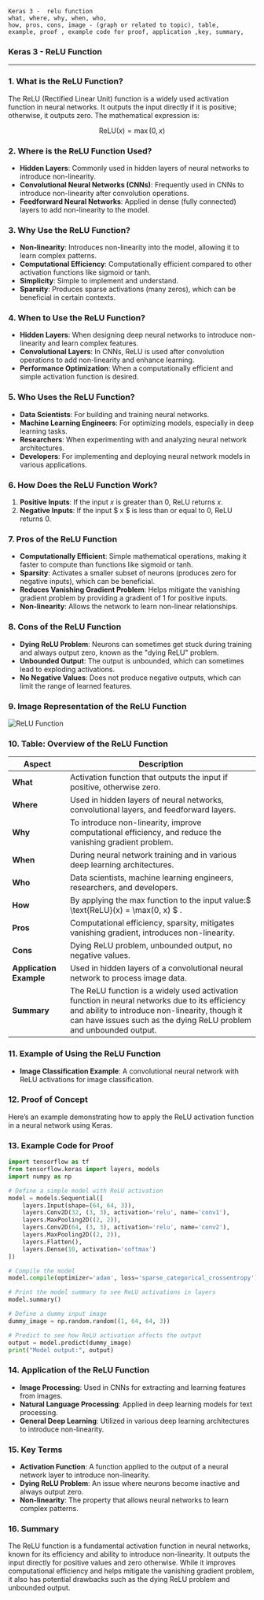 ```code
Keras 3 -  relu function
what, where, why, when, who, 
how, pros, cons, image - (graph or related to topic), table,
example, proof , example code for proof, application ,key, summary,
```


<body>
    <script src="https://cdnjs.cloudflare.com/ajax/libs/mathjax/2.7.7/MathJax.js?config=TeX-MML-AM_CHTML" async></script>
    <link rel="stylesheet" href="https://cdnjs.cloudflare.com/ajax/libs/KaTeX/0.15.2/katex.min.css">
    <script src="https://cdnjs.cloudflare.com/ajax/libs/KaTeX/0.15.2/katex.min.js"></script>
    <script src="https://cdnjs.cloudflare.com/ajax/libs/KaTeX/0.15.2/contrib/auto-render.min.js"></script>
    <script>
        document.addEventListener("DOMContentLoaded", function() {
            renderMathInElement(document.body, {
                delimiters: [
                    { left: "$$", right: "$$", display: true },
                    { left: "$", right: "$", display: false }
                ]
            });
        });
    </script>   
</body>

### **Keras 3 - ReLU Function**

---

### **1. What is the ReLU Function?**

The ReLU (Rectified Linear Unit) function is a widely used activation function in neural networks. It outputs the input directly if it is positive; otherwise, it outputs zero. The mathematical expression is:

 $$ \text{ReLU}(x) = \max(0, x) $$


### **2. Where is the ReLU Function Used?**

- **Hidden Layers**: Commonly used in hidden layers of neural networks to introduce non-linearity.
- **Convolutional Neural Networks (CNNs)**: Frequently used in CNNs to introduce non-linearity after convolution operations.
- **Feedforward Neural Networks**: Applied in dense (fully connected) layers to add non-linearity to the model.

### **3. Why Use the ReLU Function?**

- **Non-linearity**: Introduces non-linearity into the model, allowing it to learn complex patterns.
- **Computational Efficiency**: Computationally efficient compared to other activation functions like sigmoid or tanh.
- **Simplicity**: Simple to implement and understand.
- **Sparsity**: Produces sparse activations (many zeros), which can be beneficial in certain contexts.

### **4. When to Use the ReLU Function?**

- **Hidden Layers**: When designing deep neural networks to introduce non-linearity and learn complex features.
- **Convolutional Layers**: In CNNs, ReLU is used after convolution operations to add non-linearity and enhance learning.
- **Performance Optimization**: When a computationally efficient and simple activation function is desired.

### **5. Who Uses the ReLU Function?**

- **Data Scientists**: For building and training neural networks.
- **Machine Learning Engineers**: For optimizing models, especially in deep learning tasks.
- **Researchers**: When experimenting with and analyzing neural network architectures.
- **Developers**: For implementing and deploying neural network models in various applications.

### **6. How Does the ReLU Function Work?**

1. **Positive Inputs**: If the input $x$ is greater than 0, ReLU returns  $x$.
2. **Negative Inputs**: If the input $ x $ is less than or equal to 0, ReLU returns 0.

### **7. Pros of the ReLU Function**

- **Computationally Efficient**: Simple mathematical operations, making it faster to compute than functions like sigmoid or tanh.
- **Sparsity**: Activates a smaller subset of neurons (produces zero for negative inputs), which can be beneficial.
- **Reduces Vanishing Gradient Problem**: Helps mitigate the vanishing gradient problem by providing a gradient of 1 for positive inputs.
- **Non-linearity**: Allows the network to learn non-linear relationships.

### **8. Cons of the ReLU Function**

- **Dying ReLU Problem**: Neurons can sometimes get stuck during training and always output zero, known as the "dying ReLU" problem.
- **Unbounded Output**: The output is unbounded, which can sometimes lead to exploding activations.
- **No Negative Values**: Does not produce negative outputs, which can limit the range of learned features.

### **9. Image Representation of the ReLU Function**

![ReLU Function](https://engineer-ece.github.io/Keras-learn/Keras3/02.%20Layers%20API/02.%20Layer%20activations/01.%20relu%20function/relu_function.png)

### **10. Table: Overview of the ReLU Function**

| **Aspect**              | **Description**                                                                                                                                                                                                  |
| ----------------------------- | ---------------------------------------------------------------------------------------------------------------------------------------------------------------------------------------------------------------------- |
| **What**                | Activation function that outputs the input if positive, otherwise zero.                                                                                                                                                |
| **Where**               | Used in hidden layers of neural networks, convolutional layers, and feedforward layers.                                                                                                                                |
| **Why**                 | To introduce non-linearity, improve computational efficiency, and reduce the vanishing gradient problem.                                                                                                               |
| **When**                | During neural network training and in various deep learning architectures.                                                                                                                                             |
| **Who**                 | Data scientists, machine learning engineers, researchers, and developers.                                                                                                                                              |
| **How**                 | By applying the max function to the input value:$ \text{ReLU}(x) = \max(0, x)    $ .                                                                                                                                      |
| **Pros**                | Computational efficiency, sparsity, mitigates vanishing gradient, introduces non-linearity.                                                                                                                            |
| **Cons**                | Dying ReLU problem, unbounded output, no negative values.                                                                                                                                                              |
| **Application Example** | Used in hidden layers of a convolutional neural network to process image data.                                                                                                                                         |
| **Summary**             | The ReLU function is a widely used activation function in neural networks due to its efficiency and ability to introduce non-linearity, though it can have issues such as the dying ReLU problem and unbounded output. |

### **11. Example of Using the ReLU Function**

- **Image Classification Example**: A convolutional neural network with ReLU activations for image classification.

### **12. Proof of Concept**

Here’s an example demonstrating how to apply the ReLU activation function in a neural network using Keras.

### **13. Example Code for Proof**

```python
import tensorflow as tf
from tensorflow.keras import layers, models
import numpy as np

# Define a simple model with ReLU activation
model = models.Sequential([
    layers.Input(shape=(64, 64, 3)),
    layers.Conv2D(32, (3, 3), activation='relu', name='conv1'),
    layers.MaxPooling2D((2, 2)),
    layers.Conv2D(64, (3, 3), activation='relu', name='conv2'),
    layers.MaxPooling2D((2, 2)),
    layers.Flatten(),
    layers.Dense(10, activation='softmax')
])

# Compile the model
model.compile(optimizer='adam', loss='sparse_categorical_crossentropy')

# Print the model summary to see ReLU activations in layers
model.summary()

# Define a dummy input image
dummy_image = np.random.random((1, 64, 64, 3))

# Predict to see how ReLU activation affects the output
output = model.predict(dummy_image)
print("Model output:", output)
```

### **14. Application of the ReLU Function**

- **Image Processing**: Used in CNNs for extracting and learning features from images.
- **Natural Language Processing**: Applied in deep learning models for text processing.
- **General Deep Learning**: Utilized in various deep learning architectures to introduce non-linearity.

### **15. Key Terms**

- **Activation Function**: A function applied to the output of a neural network layer to introduce non-linearity.
- **Dying ReLU Problem**: An issue where neurons become inactive and always output zero.
- **Non-linearity**: The property that allows neural networks to learn complex patterns.

### **16. Summary**

The ReLU function is a fundamental activation function in neural networks, known for its efficiency and ability to introduce non-linearity. It outputs the input directly for positive values and zero otherwise. While it improves computational efficiency and helps mitigate the vanishing gradient problem, it also has potential drawbacks such as the dying ReLU problem and unbounded output.

